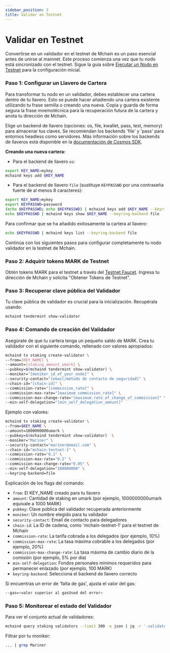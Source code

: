 ```yaml
---
sidebar_position: 3
title: Validar en Testnet
---
```


# Validar en Testnet

Convertirse en un validador en el testnet de Mchain es un paso esencial antes de unirse al mainnet. Este proceso comienza una vez que tu nodo está sincronizado con el testnet. Sigue la guía sobre [Ejecutar un Nodo en Testnet](joining-testnet) para la configuración inicial.

### Paso 1: Configurar un Llavero de Cartera

Para transformar tu nodo en un validador, debes establecer una cartera dentro de tu llavero. Esto se puede hacer añadiendo una cartera existente utilizando tu frase semilla o creando una nueva. Copia y guarda de forma segura la frase mnemotécnica para la recuperación futura de la cartera y anota tu dirección de Mchain.

Elige un backend de llavero (opciones: os, file, kwallet, pass, test, memory) para almacenar tus claves. Se recomiendan los backends 'file' y 'pass' para entornos headless como servidores. Más información sobre los backends de llaveros está disponible en la [documentación de Cosmos SDK](https://docs.cosmos.network/v0.47/user/run-node/keyring).

**Creando una nueva cartera:**

- Para el backend de llavero `os`:

```bash
export KEY_NAME=mykey
mchaind keys add $KEY_NAME
```

- Para el backend de llavero `file` (sustituye `KEYPASSWD` por una contraseña fuerte de al menos 8 caracteres):

```bash
export KEY_NAME=mykey
export KEYPASSWD=password
(echo $KEYPASSWD; echo $KEYPASSWD) | mchaind keys add $KEY_NAME --keyring-backend file
echo $KEYPASSWD | mchaind keys show $KEY_NAME --keyring-backend file
```

Para confirmar que se ha añadido exitosamente la cartera al llavero:

```bash
echo $KEYPASSWD | mchaind keys list --keyring-backend file
```

Continúa con los siguientes pasos para configurar completamente tu nodo validador en la testnet de Mchain.

### Paso 2: Adquirir tokens MARK de Testnet

Obtén tokens MARK para el testnet a través del [Testnet Faucet](https://testnet.hub.mchain.network/mchain/faucet). Ingresa tu dirección de Mchain y solicita "Obtener Tokens de Testnet".

### Paso 3: Recuperar clave pública del Validador

Tu clave pública de validador es crucial para la inicialización. Recupérala usando:

```bash
mchaind tendermint show-validator
```

### Paso 4: Comando de creación del Validador

Asegúrate de que tu cartera tenga un pequeño saldo de MARK. Crea tu validador con el siguiente comando, rellenado con valores apropiados:

```bash
mchaind tx staking create-validator \
--from=[KEY_NAME] \
--amount=[staking_amount_umark] \
--pubkey=$(mchaind tendermint show-validator) \
--moniker="[moniker_id_of_your_node]" \
--security-contact="[email/método de contacto de seguridad]" \
--chain-id="[chain-id]" \
--commission-rate="[commission_rate]" \
--commission-max-rate="[maximum_commission_rate]" \
--commission-max-change-rate="[maximum_rate_of_change_of_commission]" \
--min-self-delegation="[min_self_delegation_amount]"
```

Ejemplo con valores:

```bash
mchaind tx staking create-validator \
--from=$KEY_NAME \
--amount=1000000000umark \
--pubkey=$(mchaind tendermint show-validator)  \
--moniker="Mariner" \
--security-contact="mariner@email.com" \
--chain-id="mchain-testnet-1" \
--commission-rate="0.1" \
--commission-max-rate="0.2" \
--commission-max-change-rate="0.05" \
--min-self-delegation="100000000" \
--keyring-backend=file
```

Explicación de los flags del comando:

- `from`: El KEY_NAME creado para tu llavero
- `amount`: Cantidad de staking en umark (por ejemplo, 1000000000umark equivale a 1000 MARK)
- `pubkey`: Clave pública del validador recuperada anteriormente
- `moniker`: Un nombre elegido para tu validador
- `security-contact`: Email de contacto para delegadores
- `chain-id`: La ID de cadena, como 'mchain-testnet-1' para el testnet de Mchain
- `commission-rate`: La tarifa cobrada a los delegados (por ejemplo, 10%)
- `commission-max-rate`: La tasa máxima cobrable a los delegados (por ejemplo, 20%)
- `commission-max-change-rate`: La tasa máxima de cambio diario de la comisión (por ejemplo, 5% por día)
- `min-self-delegation`: Fondos personales mínimos requeridos para permanecer enlazado (por ejemplo, 100 MARK)
- `keyring-backend`: Selecciona el backend de llavero correcto

Si encuentras un error de 'falta de gas', ajusta el valor del gas:

```bash
--gas=<valor superior al gasUsed del error>
```

### Paso 5: Monitorear el estado del Validador

Para ver el conjunto actual de validadores:

```bash
mchaind query staking validators --limit 300 -o json | jq -r '.validators[] | [.operator_address, .status, (.tokens|tonumber / pow(10; 6)), .commission.update_time[0:19], .description.moniker] | @csv' | column -t -s","
```

Filtrar por tu moniker:

```bash
... | grep Mariner
